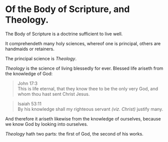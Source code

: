 # Of the Body of Scripture, and Theology.

The Body of Scripture is a doctrine sufficient to live well.

It comprehendeth many holy sciences, whereof one is principal, others are handmaids or retainers.

The principal science is *Theology*.

*Theology* is the science of living blessedly for ever. Blessed life ariseth from the knowledge of God: 

> John 17:3  
> This is life eternal, that they know thee to be the only very God, and whom thou hast sent Christ Jesus.

> Isaiah 53:11  
> By his knowledge shall my righteous servant *(viz. Christ)* justify many.

And therefore it ariseth likewise from the knowledge of ourselves, because we know God by looking into ourselves.

*Theology* hath two parts: the first of God, the second of his works.